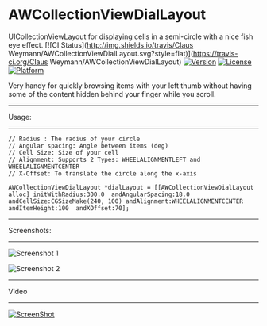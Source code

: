 AWCollectionViewDialLayout
==========================

UICollectionViewLayout for displaying cells in a semi-circle with a nice fish eye effect.
[![CI Status](http://img.shields.io/travis/Claus Weymann/AWCollectionViewDialLayout.svg?style=flat)](https://travis-ci.org/Claus Weymann/AWCollectionViewDialLayout)
[![Version](https://img.shields.io/cocoapods/v/AWCollectionViewDialLayout.svg?style=flat)](http://cocoapods.org/pods/AWCollectionViewDialLayout)
[![License](https://img.shields.io/cocoapods/l/AWCollectionViewDialLayout.svg?style=flat)](http://cocoapods.org/pods/AWCollectionViewDialLayout)
[![Platform](https://img.shields.io/cocoapods/p/AWCollectionViewDialLayout.svg?style=flat)](http://cocoapods.org/pods/AWCollectionViewDialLayout)

Very handy for quickly browsing items with your left thumb without having some of the content hidden behind your finger while you scroll.

* * *
Usage:
* * *
```
// Radius : The radius of your circle
// Angular spacing: Angle between items (deg)
// Cell Size: Size of your cell
// Alignment: Supports 2 Types: WHEELALIGNMENTLEFT and WHEELALIGNMENTCENTER
// X-Offset: To translate the circle along the x-axis

AWCollectionViewDialLayout *dialLayout = [[AWCollectionViewDialLayout alloc] initWithRadius:300.0  andAngularSpacing:18.0 andCellSize:CGSizeMake(240, 100) andAlignment:WHEELALIGNMENTCENTER andItemHeight:100  andXOffset:70];
```

* * *
Screenshots:
* * *
![Screenshot 1](http://raw.github.com/awdigital/AWCollectionViewDialLayout/master/AWCollectionViewDialLayoutDemo/awcollectionviewdiallayout_1.jpg)

![Screenshot 2](http://raw.github.com/awdigital/AWCollectionViewDialLayout/master/AWCollectionViewDialLayoutDemo/awcollectionviewdiallayout_2.jpg)


* * *
Video
* * *
[![ScreenShot](http://antoinewette.com/github/vimeo_screenshot.jpg)](https://vimeo.com/89403786)
